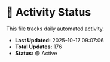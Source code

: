 # 🤖 Activity Status

This file tracks daily automated activity.

- **Last Updated:** 2025-10-17 09:07:06
- **Total Updates:** 176
- **Status:** 🟢 Active
